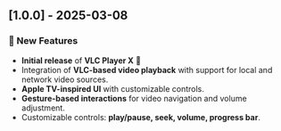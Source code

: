 ## [1.0.0] - 2025-03-08

### 🚀 New Features
- **Initial release** of **VLC Player X** 🎉
- Integration of **VLC-based video playback** with support for local and network video sources.
- **Apple TV-inspired UI** with customizable controls.
- **Gesture-based interactions** for video navigation and volume adjustment.
- Customizable controls: **play/pause, seek, volume, progress bar**.
